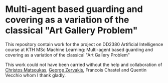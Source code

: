 # Multi-agent based guarding and covering as a variation of the classical "Art Gallery Problem"

This repository contain work for the project on DD2380 Artificial Intelligence course at KTH MSc Machine Learning:  Multi-agent based guarding and covering as a variation of the classical "Art Gallery Problem"

This work could not have been carried without the help and collaboration of [Christos Matsoukas](https://github.com/ChrisMats), [George Zervakis](https://github.com/gonconist), Francois Chastel and Quentin Vecchio whom I thank gladly.